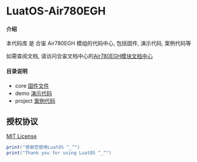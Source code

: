 # LuatOS-Air780EGH

#### 介绍

本代码库 是 合宙 Air780EGH 模组的代码中心, 包括固件, 演示代码, 案例代码等

如需查阅文档, 请访问合宙文档中心的[Air780EGH模块文档中心](https://docs.openluat.com/air780egh)

#### 目录说明

* core  [固件文件](core/)
* demo  [演示代码](demo/)
* project  [案例代码](project/)

## 授权协议

[MIT License](LICENSE)

```lua
print("感谢您使用LuatOS ^_^")
print("Thank you for using LuatOS ^_^")
```